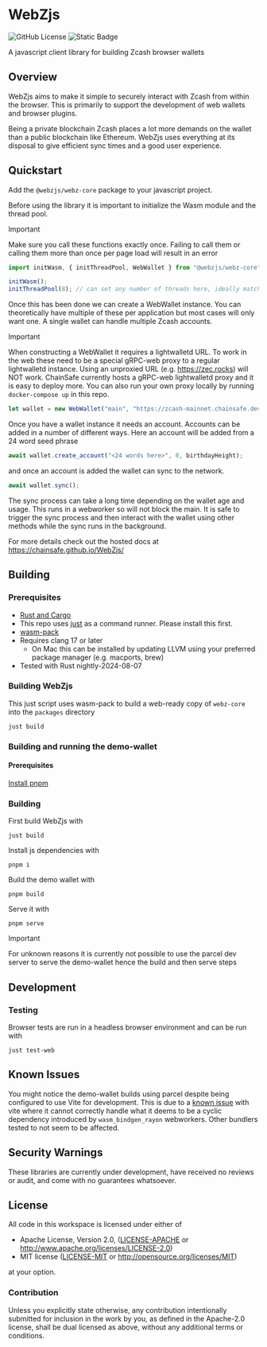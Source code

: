 # WebZjs

![GitHub License](https://img.shields.io/github/license/ChainSafe/WebZjs)
![Static Badge](https://img.shields.io/badge/ReadTheDocs-green?link=https%3A%2F%2Fchainsafe.github.io%2FWebZjs%2F)

A javascript client library for building Zcash browser wallets

## Overview

WebZjs aims to make it simple to securely interact with Zcash from within the browser. This is primarily to support the development of web wallets and browser plugins. 

Being a private blockchain Zcash places a lot more demands on the wallet than a public blockchain like Ethereum. WebZjs uses everything at its disposal to give efficient sync times and a good user experience.

## Quickstart

Add the `@webzjs/webz-core` package to your javascript project.

Before using the library it is important to initialize the Wasm module and the thread pool.

> [!IMPORTANT]
> Make sure you call these functions exactly once.
> Failing to call them or calling them more than once per page load will result in an error

```javascript
import initWasm, { initThreadPool, WebWallet } from "@webzjs/webz-core";

initWasm();
initThreadPool(8); // can set any number of threads here, ideally match it to window.navigator.hardwareConcurrency
```

Once this has been done we can create a WebWallet instance. You can theoretically have multiple of these per application but most cases will only want one. A single wallet can handle multiple Zcash accounts.

> [!IMPORTANT]
> When constructing a WebWallet it requires a lightwalletd URL. To work in the web these need to be a special gRPC-web proxy to a regular lightwalletd instance. Using an unproxied URL (e.g. https://zec.rocks) will NOT work. ChainSafe currently hosts a gRPC-web lightwalletd proxy and it is easy to deploy more. You can also run your own proxy locally by running `docker-compose up` in this repo.

```javascript
let wallet = new WebWallet("main", "https://zcash-mainnet.chainsafe.dev", 1);
```

Once you have a wallet instance it needs an account. Accounts can be added in a number of different ways. Here an account will be added from a 24 word seed phrase

```javascript
await wallet.create_account("<24 words here>", 0, birthdayHeight);
```

and once an account is added the wallet can sync to the network.

```javascript
await wallet.sync();
```

The sync process can take a long time depending on the wallet age and usage. This runs in a webworker so will not block the main. It is safe to trigger the sync process and then interact with the wallet using other methods while the sync runs in the background.

For more details check out the hosted docs at https://chainsafe.github.io/WebZjs/

## Building

### Prerequisites

- [Rust and Cargo](https://www.rust-lang.org/tools/install)
- This repo uses [just](https://github.com/casey/just) as a command runner. Please install this first.
- [wasm-pack](https://rustwasm.github.io/wasm-pack/installer/)
- Requires clang 17 or later
    - On Mac this can be installed by updating LLVM using your preferred package manager (e.g. macports, brew)
- Tested with Rust nightly-2024-08-07

### Building WebZjs

This just script uses wasm-pack to build a web-ready copy of `webz-core` into the `packages` directory 

```shell
just build
```

### Building and running the demo-wallet

#### Prerequisites

[Install pnpm](https://pnpm.io/installation)

### Building

First build WebZjs with

```shell
just build
```

Install js dependencies with

```shell
pnpm i
```

Build the demo wallet with

```shell
pnpm build
```

Serve it with

```shell
pnpm serve
```

> [!IMPORTANT]  
> For unknown reasons it is currently not possible to use the parcel dev server to serve the demo-wallet hence the build and then serve steps

## Development

### Testing

Browser tests are run in a headless browser environment and can be run with

```shell
just test-web
```

## Known Issues

You might notice the demo-wallet builds using parcel despite being configured to use Vite for development. This is due to a [known issue](https://github.com/vitejs/vite/issues/7015) with vite where it cannot correctly handle what it deems to be a cyclic dependency introduced by `wasm_bindgen_rayon` webworkers. Other bundlers tested to not seem to be affected.

## Security Warnings

These libraries are currently under development, have received no reviews or audit, and come with no guarantees whatsoever.

## License

All code in this workspace is licensed under either of

 * Apache License, Version 2.0, ([LICENSE-APACHE](LICENSE-APACHE) or http://www.apache.org/licenses/LICENSE-2.0)
 * MIT license ([LICENSE-MIT](LICENSE-MIT) or http://opensource.org/licenses/MIT)

at your option.

### Contribution

Unless you explicitly state otherwise, any contribution intentionally
submitted for inclusion in the work by you, as defined in the Apache-2.0
license, shall be dual licensed as above, without any additional terms or
conditions.

